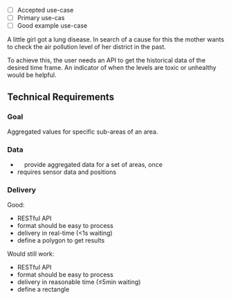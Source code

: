 - [ ] Accepted use-case
- [ ] Primary use-cas
- [ ] Good example use-case

A little girl got a lung disease. 
In search of a cause for this the mother wants to check the air pollution level of her district in the past.

To achieve this, the user needs an API to get the historical data of the desired time frame.
An indicator of when the levels are toxic or unhealthy would be helpful.



Technical Requirements
----------------------

### Goal

Aggregated values for specific sub-areas of an area.

### Data

-     provide aggregated data for a set of areas, once
- requires sensor data and positions

### Delivery

Good:

- RESTful API
- format should be easy to process
- delivery in real-time (<1s waiting)
- define a polygon to get results

Would still work:

- RESTful API
- format should be easy to process
- delivery in reasonable time (≤5min waiting)
- define a rectangle
